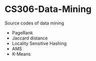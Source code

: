 # CS306-Data-Mining

Source codes of data mining

- PageRank
- Jaccard distance
- Locality Sensitive Hashing
- AMS
- K-Means